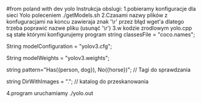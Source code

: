 #from poland with dev yolo
Instrukcja obslugi:
1.pobieramy konfiguracje dla sieci Yolo poleceniem ./getModels.sh
2.Czasami nazwy plików z konfuguracjami na koncu zawieraja znak '\r' przez błąd wget'a dlatego trzeba poprawić nazwe pliku (usunąć '\r')
3.w kodzie zrodlowym yolo.cpp są stałe którymi konfigurujemy program
string classesFile = "coco.names";

String modelConfiguration = "yolov3.cfg";

String modelWeights = "yolov3.weights";

string pattern="Has({person, dog}), No({horse})"; // Tagi do sprawdzania

string DirWithImages = "."; // katalog do przeskanowania

4.program uruchamiamy ./yolo.out